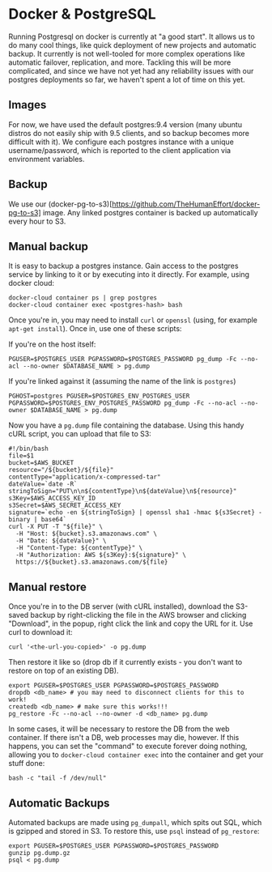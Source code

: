 # Docker & PostgreSQL

Running Postgresql on docker is currently at "a good start".  It allows us to do
many cool things, like quick deployment of new projects and automatic backup. It
currently is not well-tooled for more complex operations like automatic
failover, replication, and more.  Tackling this will be more complicated, and
since we have not yet had any reliability issues with our postgres deployments
so far, we haven't spent a lot of time on this yet.

## Images

For now, we have used the default postgres:9.4 version (many ubuntu distros do
not easily ship with 9.5 clients, and so backup becomes more difficult with it).
We configure each postgres instance with a unique username/password, which is
reported to the client application via environment variables.

## Backup

We use our (docker-pg-to-s3)[https://github.com/TheHumanEffort/docker-pg-to-s3]
image.  Any linked postgres container is backed up automatically every hour to
S3.

## Manual backup

It is easy to backup a postgres instance.  Gain access to the postgres service
by linking to it or by executing into it directly.  For example, using docker
cloud:

```
docker-cloud container ps | grep postgres
docker-cloud container exec <postgres-hash> bash
```

Once you're in, you may need to install `curl` or `openssl` (using, for example
`apt-get install`).  Once in, use one of these scripts:

If you're on the host itself:
```
PGUSER=$POSTGRES_USER PGPASSWORD=$POSTGRES_PASSWORD pg_dump -Fc --no-acl --no-owner $DATABASE_NAME > pg.dump
```

If you're linked against it (assuming the name of the link is `postgres`)

```
PGHOST=postgres PGUSER=$POSTGRES_ENV_POSTGRES_USER PGPASSWORD=$POSTGRES_ENV_POSTGRES_PASSWORD pg_dump -Fc --no-acl --no-owner $DATABASE_NAME > pg.dump
```

Now you have a `pg.dump` file containing the database.  Using this handy cURL
script, you can upload that file to S3:

```
#!/bin/bash
file=$1
bucket=$AWS_BUCKET
resource="/${bucket}/${file}"
contentType="application/x-compressed-tar"
dateValue=`date -R`
stringToSign="PUT\n\n${contentType}\n${dateValue}\n${resource}"
s3Key=$AWS_ACCESS_KEY_ID
s3Secret=$AWS_SECRET_ACCESS_KEY
signature=`echo -en ${stringToSign} | openssl sha1 -hmac ${s3Secret} -binary | base64`
curl -X PUT -T "${file}" \
  -H "Host: ${bucket}.s3.amazonaws.com" \
  -H "Date: ${dateValue}" \
  -H "Content-Type: ${contentType}" \
  -H "Authorization: AWS ${s3Key}:${signature}" \
  https://${bucket}.s3.amazonaws.com/${file}
```

## Manual restore

Once you're in to the DB server (with cURL installed), download the S3-saved
backup by right-clicking the file in the AWS browser and clicking "Download", in
the popup, right click the link and copy the URL for it.  Use curl to download
it:

```
curl '<the-url-you-copied>' -o pg.dump
```

Then restore it like so (drop db if it currently exists - you don't want to
restore on top of an existing DB).

```
export PGUSER=$POSTGRES_USER PGPASSWORD=$POSTGRES_PASSWORD
dropdb <db_name> # you may need to disconnect clients for this to work!
createdb <db_name> # make sure this works!!!
pg_restore -Fc --no-acl --no-owner -d <db_name> pg.dump
```

In some cases, it will be necessary to restore the DB from the web
container.  If there isn't a DB, web processes may die, however.  If
this happens, you can set the "command" to execute forever doing
nothing, allowing you to `docker-cloud container exec` into the
container and get your stuff done:

```
bash -c "tail -f /dev/null"
```


## Automatic Backups

Automated backups are made using `pg_dumpall`, which spits out SQL, which is
gzipped and stored in S3.  To restore this, use `psql` instead of `pg_restore`:

```
export PGUSER=$POSTGRES_USER PGPASSWORD=$POSTGRES_PASSWORD
gunzip pg.dump.gz
psql < pg.dump
```
